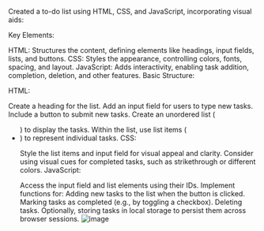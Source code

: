 Created a to-do list using HTML, CSS, and JavaScript, incorporating visual aids:

Key Elements:

HTML: Structures the content, defining elements like headings, input fields, lists, and buttons.
CSS: Styles the appearance, controlling colors, fonts, spacing, and layout.
JavaScript: Adds interactivity, enabling task addition, completion, deletion, and other features.
Basic Structure:

HTML:

Create a heading for the list.
Add an input field for users to type new tasks.
Include a button to submit new tasks.
Create an unordered list (<ul>) to display the tasks.
Within the list, use list items (<li>) to represent individual tasks.
CSS:

Style the list items and input field for visual appeal and clarity.
Consider using visual cues for completed tasks, such as strikethrough or different colors.
JavaScript:

Access the input field and list elements using their IDs.
Implement functions for:
Adding new tasks to the list when the button is clicked.
Marking tasks as completed (e.g., by toggling a checkbox).
Deleting tasks.
Optionally, storing tasks in local storage to persist them across browser sessions.
![image](https://github.com/dhairyagupta22/Todo-list/assets/133130740/cd5b96d3-f4d7-4988-8689-1eecf524dffb)
